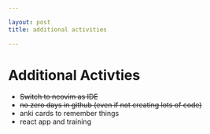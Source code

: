 ```yaml
---

layout: post
title: additional activities

---
```


# Additional Activties

* ~~Switch to neovim as IDE~~
* ~~no zero days in github (even if not creating lots of code)~~
* anki cards to remember things
* react app and training
